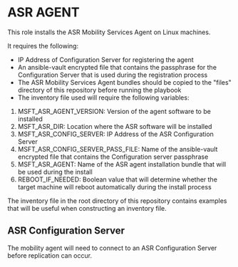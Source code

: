 # ASR AGENT

This role installs the ASR Mobility Services Agent on Linux machines.  

It requires the following:
* IP Address of Configuration Server for registering the agent
* An ansible-vault encrypted file that contains the passphrase for the Configuration Server 
that is used during the registration process
* The ASR Mobility Services Agent bundles should be copied to the "files" directory of this 
repository before running the playbook
* The inventory file used will require the following variables:
1. MSFT_ASR_AGENT_VERSION: Version of the agent software to be installed
2. MSFT_ASR_DIR: Location where the ASR software will be installed
3. MSFT_ASR_CONFIG_SERVER: IP Address of the ASR Configuration Server
4. MSFT_ASR_CONFIG_SERVER_PASS_FILE:  Name of the ansible-vault encrypted file that contains the 
Configuration server passphrase
5. MSFT_ASR_AGENT:  Name of the ASR agent installation bundle that will be used during the install
6. REBOOT_IF_NEEDED:  Boolean value that will determine whether the target machine will reboot 
automatically during the install process  

The inventory file in the root directory of this repository contains examples that will be useful when 
constructing an inventory file.

## ASR Configuration Server
The mobility agent will need to connect to an ASR Configuration Server before replication can occur.  


